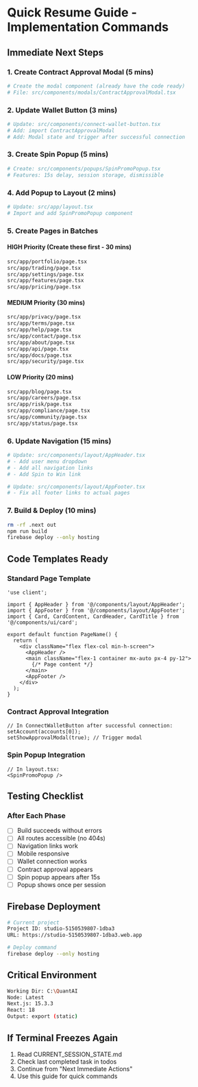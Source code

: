 # Quick Resume Guide - Implementation Commands

## Immediate Next Steps

### 1. Create Contract Approval Modal (5 mins)
```bash
# Create the modal component (already have the code ready)
# File: src/components/modals/ContractApprovalModal.tsx
```

### 2. Update Wallet Button (3 mins)
```bash
# Update: src/components/connect-wallet-button.tsx
# Add: import ContractApprovalModal
# Add: Modal state and trigger after successful connection
```

### 3. Create Spin Popup (5 mins)
```bash
# Create: src/components/popups/SpinPromoPopup.tsx
# Features: 15s delay, session storage, dismissible
```

### 4. Add Popup to Layout (2 mins)
```bash
# Update: src/app/layout.tsx
# Import and add SpinPromoPopup component
```

### 5. Create Pages in Batches

#### HIGH Priority (Create these first - 30 mins)
```bash
src/app/portfolio/page.tsx
src/app/trading/page.tsx
src/app/settings/page.tsx
src/app/features/page.tsx
src/app/pricing/page.tsx
```

#### MEDIUM Priority (30 mins)
```bash
src/app/privacy/page.tsx
src/app/terms/page.tsx
src/app/help/page.tsx
src/app/contact/page.tsx
src/app/about/page.tsx
src/app/api/page.tsx
src/app/docs/page.tsx
src/app/security/page.tsx
```

#### LOW Priority (20 mins)
```bash
src/app/blog/page.tsx
src/app/careers/page.tsx
src/app/risk/page.tsx
src/app/compliance/page.tsx
src/app/community/page.tsx
src/app/status/page.tsx
```

### 6. Update Navigation (15 mins)
```bash
# Update: src/components/layout/AppHeader.tsx
# - Add user menu dropdown
# - Add all navigation links
# - Add Spin to Win link

# Update: src/components/layout/AppFooter.tsx
# - Fix all footer links to actual pages
```

### 7. Build & Deploy (10 mins)
```bash
rm -rf .next out
npm run build
firebase deploy --only hosting
```

## Code Templates Ready

### Standard Page Template
```tsx
'use client';

import { AppHeader } from '@/components/layout/AppHeader';
import { AppFooter } from '@/components/layout/AppFooter';
import { Card, CardContent, CardHeader, CardTitle } from '@/components/ui/card';

export default function PageName() {
  return (
    <div className="flex flex-col min-h-screen">
      <AppHeader />
      <main className="flex-1 container mx-auto px-4 py-12">
        {/* Page content */}
      </main>
      <AppFooter />
    </div>
  );
}
```

### Contract Approval Integration
```tsx
// In ConnectWalletButton after successful connection:
setAccount(accounts[0]);
setShowApprovalModal(true); // Trigger modal
```

### Spin Popup Integration
```tsx
// In layout.tsx:
<SpinPromoPopup />
```

## Testing Checklist

### After Each Phase
- [ ] Build succeeds without errors
- [ ] All routes accessible (no 404s)
- [ ] Navigation links work
- [ ] Mobile responsive
- [ ] Wallet connection works
- [ ] Contract approval appears
- [ ] Spin popup appears after 15s
- [ ] Popup shows once per session

## Firebase Deployment
```bash
# Current project
Project ID: studio-5150539807-1dba3
URL: https://studio-5150539807-1dba3.web.app

# Deploy command
firebase deploy --only hosting
```

## Critical Environment
```bash
Working Dir: C:\QuantAI
Node: Latest
Next.js: 15.3.3
React: 18
Output: export (static)
```

## If Terminal Freezes Again
1. Read CURRENT_SESSION_STATE.md
2. Check last completed task in todos
3. Continue from "Next Immediate Actions"
4. Use this guide for quick commands
